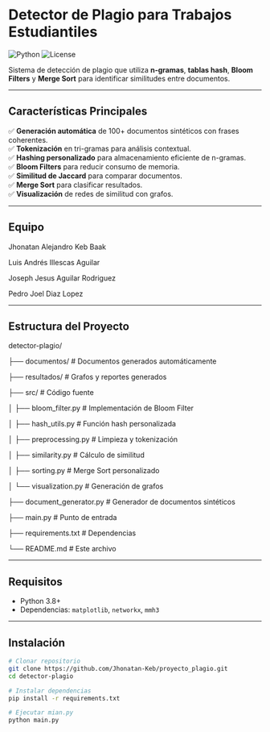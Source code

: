 # Detector de Plagio para Trabajos Estudiantiles

![Python](https://img.shields.io/badge/Python-3.8+-blue)
![License](https://img.shields.io/badge/Licencia-MIT-green)

Sistema de detección de plagio que utiliza **n-gramas**, **tablas hash**, **Bloom Filters** y **Merge Sort** para identificar similitudes entre documentos.

---

## Características Principales

✅ **Generación automática** de 100+ documentos sintéticos con frases coherentes.  
✅ **Tokenización** en tri-gramas para análisis contextual.  
✅ **Hashing personalizado** para almacenamiento eficiente de n-gramas.  
✅ **Bloom Filters** para reducir consumo de memoria.  
✅ **Similitud de Jaccard** para comparar documentos.  
✅ **Merge Sort** para clasificar resultados.  
✅ **Visualización** de redes de similitud con grafos.

---

## Equipo

Jhonatan Alejandro Keb Baak

Luis Andrés Illescas Aguilar

Joseph Jesus Aguilar Rodriguez

Pedro Joel Diaz Lopez

---

## Estructura del Proyecto

detector-plagio/

├── documentos/ # Documentos generados automáticamente

├── resultados/ # Grafos y reportes generados

├── src/ # Código fuente

│ ├── bloom_filter.py # Implementación de Bloom Filter

│ ├── hash_utils.py # Función hash personalizada

│ ├── preprocessing.py # Limpieza y tokenización

│ ├── similarity.py # Cálculo de similitud

│ ├── sorting.py # Merge Sort personalizado

│ └── visualization.py # Generación de grafos

├── document_generator.py # Generador de documentos sintéticos

├── main.py # Punto de entrada

├── requirements.txt # Dependencias

└── README.md # Este archivo

---

## Requisitos

- Python 3.8+
- Dependencias: `matplotlib`, `networkx`, `mmh3`

---

## Instalación

```bash
# Clonar repositorio
git clone https://github.com/Jhonatan-Keb/proyecto_plagio.git
cd detector-plagio

# Instalar dependencias
pip install -r requirements.txt

# Ejecutar mian.py
python main.py
```
